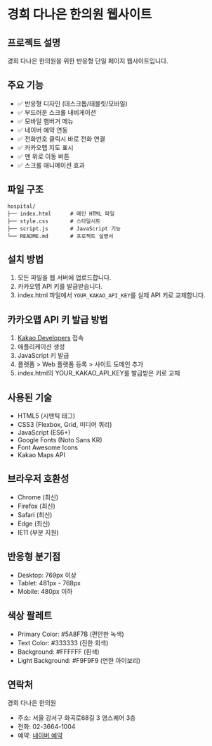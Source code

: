 # 경희 다나은 한의원 웹사이트

## 프로젝트 설명
경희 다나은 한의원을 위한 반응형 단일 페이지 웹사이트입니다.

## 주요 기능
- ✅ 반응형 디자인 (데스크톱/태블릿/모바일)
- ✅ 부드러운 스크롤 내비게이션
- ✅ 모바일 햄버거 메뉴
- ✅ 네이버 예약 연동
- ✅ 전화번호 클릭시 바로 전화 연결
- ✅ 카카오맵 지도 표시
- ✅ 맨 위로 이동 버튼
- ✅ 스크롤 애니메이션 효과

## 파일 구조
```
hospital/
├── index.html      # 메인 HTML 파일
├── style.css       # 스타일시트
├── script.js       # JavaScript 기능
└── README.md       # 프로젝트 설명서
```

## 설치 방법
1. 모든 파일을 웹 서버에 업로드합니다.
2. 카카오맵 API 키를 발급받습니다.
3. index.html 파일에서 `YOUR_KAKAO_API_KEY`를 실제 API 키로 교체합니다.

## 카카오맵 API 키 발급 방법
1. [Kakao Developers](https://developers.kakao.com) 접속
2. 애플리케이션 생성
3. JavaScript 키 발급
4. 플랫폼 > Web 플랫폼 등록 > 사이트 도메인 추가
5. index.html의 YOUR_KAKAO_API_KEY를 발급받은 키로 교체

## 사용된 기술
- HTML5 (시맨틱 태그)
- CSS3 (Flexbox, Grid, 미디어 쿼리)
- JavaScript (ES6+)
- Google Fonts (Noto Sans KR)
- Font Awesome Icons
- Kakao Maps API

## 브라우저 호환성
- Chrome (최신)
- Firefox (최신)
- Safari (최신)
- Edge (최신)
- IE11 (부분 지원)

## 반응형 분기점
- Desktop: 769px 이상
- Tablet: 481px - 768px
- Mobile: 480px 이하

## 색상 팔레트
- Primary Color: #5A8F7B (편안한 녹색)
- Text Color: #333333 (진한 회색)
- Background: #FFFFFF (흰색)
- Light Background: #F9F9F9 (연한 아이보리)

## 연락처
경희 다나은 한의원
- 주소: 서울 강서구 화곡로68길 3 영스퀘어 3층
- 전화: 02-3664-1004
- 예약: [네이버 예약](https://m.booking.naver.com/booking/13/bizes/1368500)